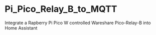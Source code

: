 # Pi_Pico_Relay_B_to_MQTT
Integrate a Rapberry Pi Pico W controlled Wareshare Pico-Relay-B into Home Assistant
